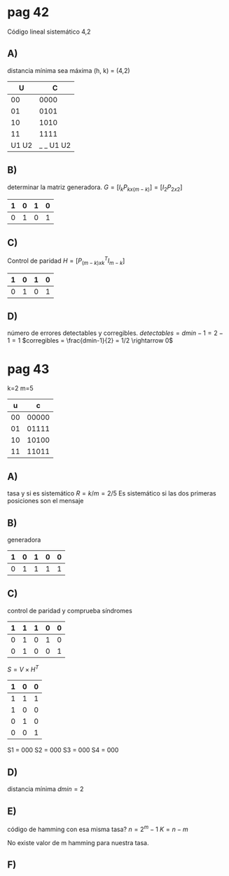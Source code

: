# pag 42
Código lineal sistemático 4,2
##  A)
distancia mínima sea máxima
(h, k) = (4,2)

| U     | C         |
| ----- | --------- |
| 00    | 0000      |
| 01    | 0101      |
| 10    | 1010      |
| 11    | 1111      | 
| U1 U2 | _ _ U1 U2 |

## B)
determinar la matriz generadora.
$G=[I_k P_{kx(m-k)}]=[I_2 P_{2x2}]$

| 1   | 0   | 1   | 0   | 
| --- | --- | --- | --- |
| 0   | 1   | 0   | 1   |

## C)
Control de paridad
$H=[P_{(m-k)xk}^T I_{m-k}]$

| 1   | 0   | 1   | 0   |
| --- | --- | --- | --- |
| 0   | 1   | 0   | 1   | 

## D)
número de errores detectables y corregibles.
$detectables = dmin-1=2-1=1$
$corregibles = \frac{dmin-1}{2} = 1/2 \rightarrow 0$

# pag 43
k=2 m=5

| u   | c     |
| --- | ----- |
| 00  | 00000 |
| 01  | 01111 |
| 10  | 10100 |
| 11  | 11011 | 

## A)
tasa y si es sistemático
$R=k/m = 2/5$
Es sistemático si las dos primeras posiciones son el mensaje
## B)
generadora

| 1   | 0   | 1   | 0   | 0   |
| --- | --- | --- | --- | --- |
| 0   | 1   | 1   | 1   | 1   | 

## C)
control de paridad y comprueba síndromes

| 1   | 1   | 1   | 0   | 0   |
| --- | --- | --- | --- | --- |
| 0   | 1   | 0   | 1   | 0   |
| 0   | 1   | 0   | 0   | 1   |

$S= V\times H^T$

| 1   | 0   | 0   | 
| --- | --- | --- |
| 1   | 1   | 1   |
| 1   | 0   | 0   |
| 0   | 1   | 0   |
| 0   | 0   | 1   |

S1 = 000
S2 = 000
S3 = 000
S4 = 000

## D)
distancia mínima
$dmin = 2$
## E)
código de hamming con esa misma tasa?
$n=2^m-1$
$K=n-m$

No existe valor de m hamming para nuestra tasa.
## F)